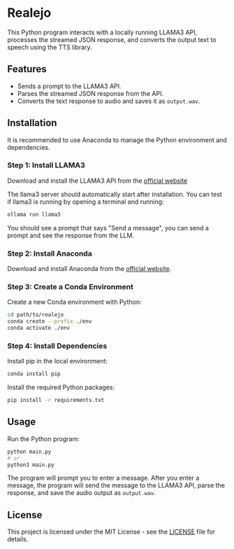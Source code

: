 # Realejo

This Python program interacts with a locally running LLAMA3 API, processes the streamed JSON response, and converts the output text to speech using the TTS library.

## Features

- Sends a prompt to the LLAMA3 API.
- Parses the streamed JSON response from the API.
- Converts the text response to audio and saves it as `output.wav`.

## Installation

It is recommended to use Anaconda to manage the Python environment and dependencies.

### Step 1: Install LLAMA3

Download and install the LLAMA3 API from the [official website](https://ollama.com/download)

The llama3 server should automatically start after installation. You can test if llama3 is running by opening a terminal and running:

```bash
ollama run llama3
```

You should see a prompt that says "Send a message", you can send a prompt and see the response from the LLM.

### Step 2: Install Anaconda

Download and install Anaconda from the [official website](https://www.anaconda.com/products/individual).

### Step 3: Create a Conda Environment

Create a new Conda environment with Python:

```bash
cd path/to/realejo
conda create --prefix ./env
conda activate ./env
```

### Step 4: Install Dependencies

Install pip in the local environment:

```bash
conda install pip
```

Install the required Python packages:

```bash
pip install -r requirements.txt
```

## Usage

Run the Python program:

```bash
python main.py
# or
python3 main.py
```

The program will prompt you to enter a message. After you enter a message, the program will send the message to the LLAMA3 API, parse the response, and save the audio output as `output.wav`.

## License

This project is licensed under the MIT License - see the [LICENSE](LICENSE) file for details.
